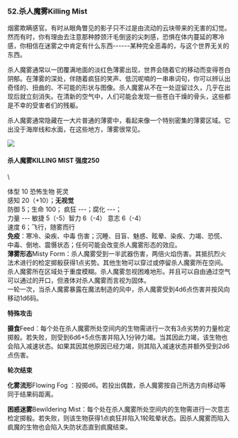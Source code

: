 ### 52.杀人魔雾Killing Mist

烟雾欺瞒感官。有时从眼角瞥见的影子只不过是由流动的云块带来的无害的幻觉。然而有时，你有理由去注意那种脖颈汗毛倒竖的尖刺感，恐惧在体内蔓延的寒冷感，你相信在迷雾之中肯定有什么东西------某种完全恶毒的，与这个世界无关的东西。

杀人魔雾通常以一团覆满地面的淡红色薄雾出现，世界会随着它的移动而变得苍白阴郁。在薄雾的深处，伴随着疯狂的笑声、低沉呢喃的一串串词句，你可以辨认出奇怪的、扭曲的、不可能的形状与图像。杀人魔雾从不在一处逗留过久，几乎在出现后就立刻消失。在清新的空气中，人们可能会发现一些苍白干燥的骨头，这些都是不幸的受害者们的残躯。

杀人魔雾通常隐藏在一大片普通的薄雾中，看起来像一个特别密集的薄雾区域。它出没于海岸线和水面，在这些地方，薄雾很常见。

![](https://sdlpic.oss-cn-beijing.aliyuncs.com/pic/KILLING%20MIST.jpg)

#### 杀人魔雾KILLING MIST 强度250

\

体型 10 恐怖生物 死灵\
感知 20（+10）；**无视觉**\
防御 5；生命 100； 疯狂 ---；腐化 ---；\
力量 --- 敏捷 5（-5）智力 6（-4） 意志 6（-4）\
速度 6；飞行，随雾而行\
**免疫**：寒冷、染疾、中毒
伤害；沉睡、目盲、魅惑、眩晕、染疾、力竭、恐慌、中毒、倒地、震慑状态；任何可能会改变杀人魔雾形态的效应。\
**薄雾形态**Misty
Form：杀人魔雾受到一半武器伤害，两倍火焰伤害。其抵抗烈火法术进行的检定掷骰获得1点劣势。其他生物可以穿过或停留杀人魔雾所在空间。杀人魔雾所在区域处于重度模糊。杀人魔雾忽视困难地形。并且可以自由通过空气可以通过的开口，但液体对杀人魔雾而言视为固体。\
一轮一次，当杀人魔雾暴露在魔法制造的风中，杀人魔雾受到4d6点伤害并按风向移动1d6码。

**特殊攻击**

**摄食**Feed：每个处在杀人魔雾所处空间内的生物需进行一次有3点劣势的力量检定掷骰。若失败，则受到6d6+5点伤害并陷入1分钟力竭。当其因此力竭，该生物也会陷入减速状态。如果其因其他原因已经力竭，则其陷入减速状态并额外受到2d6点伤害。

**轮次结束**

**化雾流形**Flowing Fog
：投掷d6。若投出偶数，杀人魔雾按自己所选方向移动等同于结果码距离。

**困惑迷雾**Bewildering
Mist：每个处在杀人魔雾所处空间内的生物需进行一次意志检定掷骰。若失败，则该生物获得1点疯狂并陷入1轮眩晕状态。因杀人魔雾而陷入疯魔的生物也会陷入失防状态直到疯魔结束。
